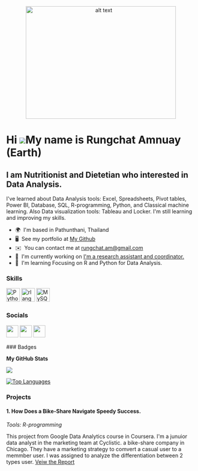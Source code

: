 <div p align = "center">
  <img src="https://www.iihglobal.com/wp-content/uploads/2019/02/dcsad-1.gif" alt="alt text" title="Title" width="400" height="300">
</div>

Hi ![](https://user-images.githubusercontent.com/18350557/176309783-0785949b-9127-417c-8b55-ab5a4333674e.gif)My name is Rungchat Amnuay (Earth)
===============================================================================================================================================

I am Nutritionist and Dietetian who interested in Data Analysis.
-----------------------------------------------------------------

I've learned about Data Analysis tools: Excel, Spreadsheets, Pivot tables, Power BI, Database, SQL, R-programming, Python, and Classical machine learning. Also Data visualization tools: Tableau and Locker. I'm still learning and improving my skills.


*   🌍  I'm based in Pathunthani, Thailand
*   🖥️  See my portfolio at [My Github](http://github.com/Am-Rungchat)
*   ✉️  You can contact me at [rungchat.am@gmail.com](mailto:rungchat.am@gmail.com)
*   🚀  I'm currently working on [I'm a research assistant and coordinator.](http://sonkthaiglairok.com)
*   🧠  I'm learning Focusing on R and Python for Data Analysis.

### Skills

<p align="left">
<a href="https://www.python.org/" target="_blank" rel="noreferrer"><img src="https://raw.githubusercontent.com/danielcranney/readme-generator/main/public/icons/skills/python-colored.svg" width="36" height="36" alt="Python" /></a>
<a href="https://www.r-project.org/" target="_blank" rel="noreferrer"><img src="https://raw.githubusercontent.com/danielcranney/readme-generator/main/public/icons/skills/rlang-colored.svg" width="36" height="36" alt="rlang" /></a>
<a href="https://www.mysql.com/" target="_blank" rel="noreferrer"><img src="https://raw.githubusercontent.com/danielcranney/readme-generator/main/public/icons/skills/mysql-colored.svg" width="36" height="36" alt="MySQL" /></a>
</p>

### Socials

<p align="left"> <a href="https://discord.com/users/Divas#3401" target="_blank" rel="noreferrer"><img src="https://raw.githubusercontent.com/danielcranney/readme-generator/main/public/icons/socials/discord.svg" width="32" height="32" /></a> <a href="https://www.github.com/Am-Rungchat" target="_blank" rel="noreferrer"><img src="https://raw.githubusercontent.com/danielcranney/readme-generator/main/public/icons/socials/github.svg" width="32" height="32" /></a> <a href="https://www.linkedin.com/in/rungchat-amnuay-b2376414b/" target="_blank" rel="noreferrer"><img src="https://raw.githubusercontent.com/danielcranney/readme-generator/main/public/icons/socials/linkedin.svg" width="32" height="32" /></a></p>
### Badges

<b>My GitHub Stats</b>

<a href="http://www.github.com/Am-Rungchat"><img src="https://github-readme-streak-stats.herokuapp.com/?user=Am-Rungchat&stroke=ffffff&background=1c1917&ring=0891b2&fire=0891b2&currStreakNum=ffffff&currStreakLabel=0891b2&sideNums=ffffff&sideLabels=ffffff&dates=ffffff&hide_border=true" /></a>

<a href="https://github.com/Am-Rungchat" align="left"><img src="https://github-readme-stats.vercel.app/api/top-langs/?username=Am-Rungchat&langs_count=10&title_color=0891b2&text_color=ffffff&icon_color=0891b2&bg_color=1c1917&hide_border=true&locale=en&custom_title=Top%20%Languages" alt="Top Languages" /></a>

### Projects
#### 1. How Does a Bike-Share Navigate Speedy Success.
_Tools: R-programming_

This project from Google Data Analytics course in Coursera. I'm a junuior data analyst in the marketing team at Cyclistic. a bike-share company in Chicago. They have a marketing strategy to comvert a casual user to a memmber user. I was assigned to analyze the differentiation between 2 types user. [Veiw the Report](https://am-rungchat.github.io/Am-Rungchat.io/Divvy_case_study.html?fbclid=IwAR3ud-4tf680n9ydQ8NMTCFr5-qO-KRSpqGKDnEeRhCVS_VDfyTgLsQ4rW8) 
